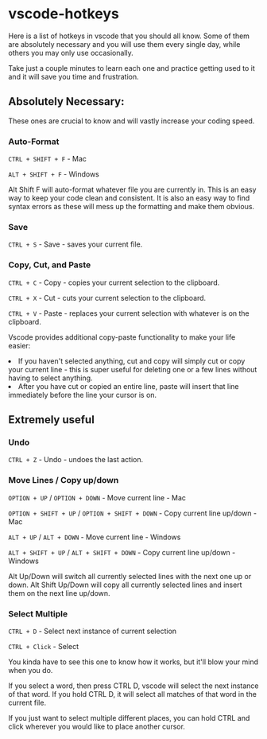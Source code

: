 # vscode-hotkeys

Here is a list of hotkeys in vscode that you should all know. Some of them are absolutely necessary and you will use them every single day, while others you may only use occasionally.

Take just a couple minutes to learn each one and practice getting used to it and it will save you time and frustration.

## Absolutely Necessary:

These ones are crucial to know and will vastly increase your coding speed.

### Auto-Format

`CTRL + SHIFT + F` - Mac

`ALT + SHIFT + F` - Windows

Alt Shift F will auto-format whatever file you are currently in. This is an easy way to keep your code clean and consistent. It is also an easy way to find syntax errors as these will mess up the formatting and make them obvious.

### Save

`CTRL + S` - Save - saves your current file.

### Copy, Cut, and Paste

`CTRL + C` - Copy - copies your current selection to the clipboard.

`CTRL + X` - Cut - cuts your current selection to the clipboard.

`CTRL + V` - Paste - replaces your current selection with whatever is on the clipboard.

Vscode provides additional copy-paste functionality to make your life easier:

<li>If you haven't selected anything, cut and copy will simply cut or copy your current line - this is super useful for deleting one or a few lines without having to select anything.</li>
<li>After you have cut or copied an entire line, paste will insert that line immediately before the line your cursor is on.</li>

## Extremely useful

### Undo

`CTRL + Z` - Undo - undoes the last action.

### Move Lines / Copy up/down

`OPTION + UP` / `OPTION + DOWN` - Move current line - Mac

`OPTION + SHIFT + UP` / `OPTION + SHIFT + DOWN` - Copy current line up/down - Mac

`ALT + UP` / `ALT + DOWN` - Move current line - Windows

`ALT + SHIFT + UP` / `ALT + SHIFT + DOWN` - Copy current line up/down - Windows

Alt Up/Down will switch all currently selected lines with the next one up or down.
Alt Shift Up/Down will copy all currently selected lines and insert them on the next line up/down.

### Select Multiple

`CTRL + D` - Select next instance of current selection

`CTRL + Click` - Select

You kinda have to see this one to know how it works, but it'll blow your mind when you do.

If you select a word, then press CTRL D, vscode will select the next instance of that word. If you hold CTRL D, it will select all matches of that word in the current file.

If you just want to select multiple different places, you can hold CTRL and click wherever you would like to place another cursor.






